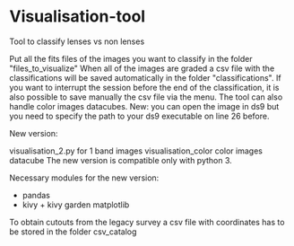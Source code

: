 # Visualisation-tool

Tool to classify lenses vs non lenses

Put all the fits files of the images you want to classify in the folder "files_to_visualize"
When all of the images are graded a csv file with the classifications will be saved automatically in the folder "classifications".
If you want to interrupt the session before the end of the classification, it is also possible to save manually the csv file via the menu.
The tool can also handle color images datacubes.
New: you can open the image in ds9 but you need to specify the path to your ds9 executable on line 26 before.

New version:

visualisation_2.py for 1 band images
visualisation_color color images datacube
The new version is compatible only with python 3.

Necessary modules for the new version:
- pandas
- kivy + kivy garden matplotlib


To obtain cutouts from the legacy survey a csv file with coordinates has to be stored in the folder csv_catalog

